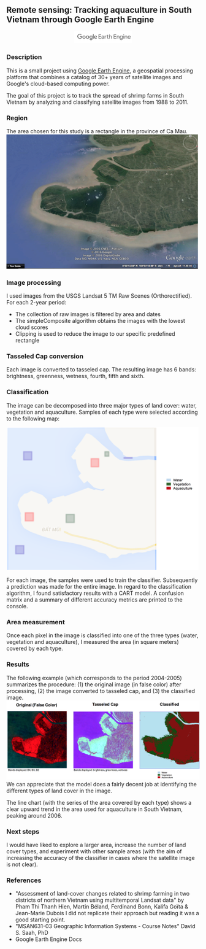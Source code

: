 ## Remote sensing: Tracking aquaculture in South Vietnam through Google Earth Engine

<p align="center">
	<img src="https://github.com/jaimeps/remote-sensing-aquaculture/blob/master/images/gee_logo.png" width="150">
</p>

### Description
This is a small project using [Google Earth Engine](https://developers.google.com/earth-engine/), a geospatial processing platform that combines a catalog of 30+ years of satellite images and Google's cloud-based computing power.

The goal of this project is to track the spread of shrimp farms in South Vietnam by analyzing and classifying satellite images from 1988 to 2011. 

### Region
The area chosen for this study is a rectangle in the province of Ca Mau.
<img src="https://github.com/jaimeps/remote-sensing-aquaculture/blob/master/images/ge_region.png" width="500">

### Image processing
I used images from the USGS Landsat 5 TM Raw Scenes (Orthorectified).
For each 2-year period:
- The collection of raw images is filtered by area and dates
- The simpleComposite algorithm obtains the images with the lowest cloud scores
- Clipping is used to reduce the image to our specific predefined rectangle

### Tasseled Cap conversion
Each image is converted to tasseled cap. The resulting image has 6 bands: brightness, greenness, wetness, fourth, fifth and sixth.

### Classification
The image can be decomposed into three major types of land cover: water, vegetation and aquaculture. Samples of each type were selected according to the following map:
<p align="center">
	<img src="https://github.com/jaimeps/remote-sensing-aquaculture/blob/master/images/classification.png" width="500">
</p>
For each image, the samples were used to train the classifier. Subsequently a prediction was made for the entire image.
In regard to the classification algorithm, I found satisfactory results with a CART model.
A confusion matrix and a summary of different accuracy metrics are printed to the console.

### Area measurement
Once each pixel in the image is classified into one of the three types (water, vegetation and aquaculture), I measured the area (in square meters) covered by each type.

### Results
The following example (which corresponds to the period 2004-2005) summarizes the procedure: (1) the original image (in false color) after processing, (2) the image converted to tasseled cap, and (3) the classified image.
<img src="https://github.com/jaimeps/remote-sensing-aquaculture/blob/master/images/result.png">
We can appreciate that the model does a fairly decent job at identifying the different types of land cover in the image.

The line chart (with the series of the area covered by each type) shows a clear upward trend in the area used for aquaculture in South Vietnam, peaking around 2006.

### Next steps
I would have liked to explore a larger area, increase the number of land cover types, and experiment with other sample areas (with the aim of increasing the accuracy of the classifier in cases where the satellite image is not clear).

### References
- "Assessment of land-cover changes related to shrimp farming in two districts
of northern Vietnam using multitemporal Landsat data" by Pham Thi Thanh Hien, 
Martin Béland, Ferdinand Bonn, Kalifa Goïta & Jean-Marie Dubois
I did not replicate their approach but reading it was a good starting point.
- "MSAN631-03 Geographic Information Systems - Course Notes" David S. Saah, PhD
- Google Earth Engine Docs








